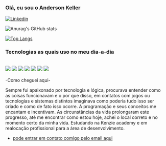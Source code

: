 ### Olá, eu sou o Anderson Keller

[![Linkedin](https://img.shields.io/badge/LinkedIn-0077B5?style=for-the-badge&logo=linkedin&logoColor=white)](https://www.linkedin.com/in/anderson-keller-87962ab3/)

![Anurag's GitHub stats](https://github-readme-stats.vercel.app/api?username=AndersonKeller&show_icons=true&theme=dark)

[![Top Langs](https://github-readme-stats.vercel.app/api/top-langs/?username=AndersonKeller&layout=compact)](https://github.com/anuraghazra/github-readme-stats)

### Tecnologias as quais uso no meu dia-a-dia

<div style="display: inline_block"><br/>
    <img aling="center" src="https://img.shields.io/badge/HTML5-E34F26?style=for-the-badge&logo=html5&logoColor=white"></img>
     <img aling="center" src="https://img.shields.io/badge/CSS3-1572B6?style=for-the-badge&logo=css3&logoColor=white"></img>
      <img aling="center" src="https://img.shields.io/badge/JavaScript-F7DF1E?style=for-the-badge&logo=javascript&logoColor=black"></img>
       <img aling="center" src="https://img.shields.io/badge/React-20232A?style=for-the-badge&logo=react&logoColor=61DAFB"></img>
        <img aling="center" src="https://img.shields.io/badge/TypeScript-007ACC?style=for-the-badge&logo=typescript&logoColor=white"></img>
        <img aling="center" src="https://img.shields.io/badge/styled--components-DB7093?style=for-the-badge&logo=styled-components&logoColor=white"></img>
        <img aling="center" src="https://img.shields.io/badge/Figma-F24E1E?style=for-the-badge&logo=figma&logoColor=white"></img>
</div><br/>
-Como cheguei aqui-

Sempre fui apaixonado por tecnologia e lógica, procurava entender como as coisas funcionavam e o por que disso, em contatos com jogos ou tecnologias e sistemas distintos imaginava como poderia tudo isso ser criado e como de fato isso ocorre.
A programação e seus conceitos me encantam e incentivam. As circunstâncias da vida prolongaram este progresso, até me encontrar como estou hoje, achei o local correto e no momento certo da minha vida.
Estudando na Kenzie academy e em realocação profissional para a área de desenvolvimento.

- [pode entrar em contato comigo pelo email aqui](andersonkellervendas@hotmail.com)
